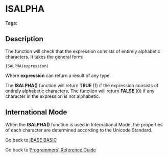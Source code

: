 # ISALPHA

<PageHeader />  

**Tags:**
<badge text='string manipulation' vertical='middle' />

## Description

The function will check that the expression consists of entirely alphabetic characters. It takes the general form:

```
ISALPHA(expression)
```

Where **expression** can return a result of any type.

The **ISALPHA()** function will return **TRUE** (1) if the expression consists of entirely alphabetic characters. The function will return **FALSE** (0) if any character in the expression is not alphabetic.

## International Mode

When the **ISALPHA()** function is used in International Mode, the properties of each character are determined according to the Unicode Standard.

Go back to [jBASE BASIC](./../README.md)

Go back to [Programmers' Reference Guide](./../../reference-guides/jbc/README.md)

<PageFooter />
